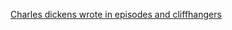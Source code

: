 [Charles dickens wrote in episodes and cliffhangers](Notes/Charles%20dickens%20wrote%20in%20episodes%20and%20cliffhangers.md)